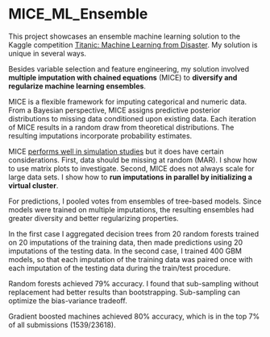 # MICE_ML_Ensemble

This project showcases an ensemble machine learning solution to the Kaggle competition [Titanic: Machine Learning from Disaster](https://www.kaggle.com/c/titanic). My solution is unique in several ways.

Besides variable selection and feature engineering, my solution involved **multiple imputation with chained equations** (MICE) to **diversify and regularize machine learning ensembles**.

MICE is a flexible framework for imputing categorical and numeric data. From a Bayesian perspective, MICE assigns predictive posterior distributions to missing data conditioned upon existing data. Each iteration of MICE results in a random draw from theoretical distributions. The resulting imputations incorporate probability estimates.

MICE [performs well in simulation studies](https://pdfs.semanticscholar.org/dc64/aca1a942615fd932bc2b8e24f954b7a4d2c9.pdf) but it does have certain considerations. First, data should be missing at random (MAR). I show how to use matrix plots to investigate. Second, MICE does not always scale for large data sets. I show how to **run imputations in parallel by initializing a virtual cluster**.

For predictions, I pooled votes from ensembles of tree-based models. Since models were trained on multiple imputations, the resulting ensembles had greater diversity and better regularizing properties.

In the first case I aggregated decision trees from 20 random forests trained on 20 imputations of the training data, then made predictions using 20 imputations of the testing data. In the second case, I trained 400 GBM models, so that each imputation of the training data was paired once with each imputation of the testing data during the train/test procedure.

Random forests achieved 79% accuracy. I found that sub-sampling without replacement had better results than bootstrapping. Sub-sampling can optimize the bias-variance tradeoff.

Gradient boosted machines achieved 80% accuracy, which is in the top 7% of all submissions (1539/23618).
